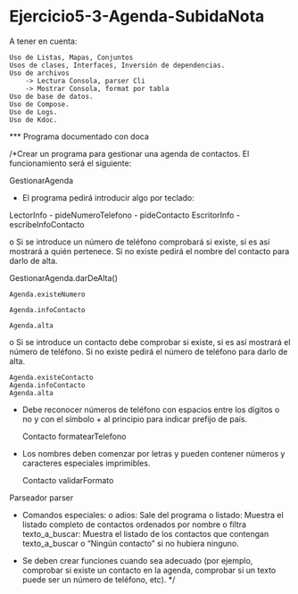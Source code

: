 # Ejercicio5-3-Agenda-SubidaNota

A tener en cuenta:

    Uso de Listas, Mapas, Conjuntos
    Usos de clases, Interfaces, Inversión de dependencias.
    Uso de archivos
        -> Lectura Consola, parser Cli
        -> Mostrar Consola, format por tabla
    Uso de base de datos.
    Uso de Compose.
    Uso de Logs.
    Uso de Kdoc.
 


 
*** Programa documentado con doca

/*Crear un programa para gestionar una agenda de contactos. El funcionamiento será el siguiente:

GestionarAgenda

- El programa pedirá introducir algo por teclado:

LectorInfo
    - pideNumeroTelefono
    - pideContacto
EscritorInfo
    - escribeInfoContacto

o Si se introduce un número de teléfono comprobará si existe, si es así mostrará a quién pertenece.
Si no existe pedirá el nombre del contacto para darlo de alta.

GestionarAgenda.darDeAlta()

    Agenda.existeNumero
    
    Agenda.infoContacto
    
    Agenda.alta



o Si se introduce un contacto debe comprobar si existe, si es así mostrará el número de teléfono.
Si no existe pedirá el número de teléfono para darlo de alta.

    Agenda.existeContacto
    Agenda.infoContacto
    Agenda.alta


- Debe reconocer números de teléfono con espacios entre los dígitos o no y con el símbolo + al principio para indicar prefijo de país.

    Contacto
        formatearTelefono


- Los nombres deben comenzar por letras y pueden contener números y caracteres especiales imprimibles.

    Contacto
        validarFormato

Parseador
    parser

- Comandos especiales:
o adios: Sale del programa
o listado: Muestra el listado completo de contactos ordenados por nombre
o filtra texto_a_buscar: Muestra el listado de los contactos que contengan texto_a_buscar o “Ningún
contacto” si no hubiera ninguno.

- Se deben crear funciones cuando sea adecuado (por ejemplo, comprobar si existe un contacto en la agenda, comprobar si un texto puede ser un número de teléfono, etc).
*/
